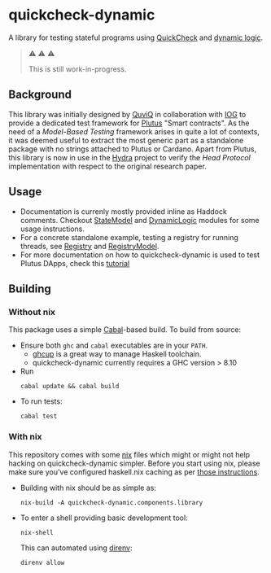 # quickcheck-dynamic

A library for testing stateful programs using [QuickCheck](https://hackage.haskell.org/package/QuickCheck) and [dynamic logic](https://en.wikipedia.org/wiki/Dynamic_logic_(modal_logic)).

> :warning: :warning: :warning:
>
> This is still work-in-progress.

## Background

This library was initially designed by [QuviQ](http://www.quviq.com/) in collaboration with
[IOG](https://iohk.io/) to provide a dedicated test framework for [Plutus](https://docs.cardano.org/plutus/learn-about-plutus) "Smart
contracts". As the need of a _Model-Based Testing_ framework arises in
quite a lot of contexts, it was deemed useful to extract the most
generic part as a standalone package with no strings attached to
Plutus or Cardano. Apart from Plutus, this library is now in use in
the [Hydra](https://github.com/input-output-hk/hydra-poc) project to
verify the _Head Protocol_ implementation with respect to the original
research paper.

## Usage

* Documentation is currenly mostly provided inline as Haddock
  comments. Checkout [StateModel](src/Test/QuickCheck/StateModel.hs)
  and [DynamicLogic](src/Test/QuickCheck/DynamicLogic.hs) modules for
  some usage instructions.
* For a concrete standalone example, testing a registry for running
  threads, see [Registry](test/Spec/DynamicLogic/Registry.hs) and
  [RegistryModel](test/Spec/DynamicLogic/RegistryModel.hs).
* For more documentation on how to quickcheck-dynamic is used to test
  Plutus DApps, check this
  [tutorial](https://plutus-apps.readthedocs.io/en/latest/plutus/tutorials/contract-models.html)

## Building

### Without nix

This package uses a simple [Cabal](https://www.haskell.org/cabal/)-based build. To build from source:

* Ensure both `ghc` and `cabal` executables are in your `PATH`.
  * [ghcup](https://www.haskell.org/ghcup/) is a great way to manage Haskell toolchain.
  * quickcheck-dynamic currently requires a GHC version > 8.10
* Run
  ```
  cabal update && cabal build
  ```
* To run tests:
  ```
  cabal test
  ```

### With nix

This repository comes with some [nix](https://nixos.org) files which might or might not help hacking on quickcheck-dynamic simpler.
Before you start using nix, please make sure you've configured haskell.nix caching as per [those instructions](https://input-output-hk.github.io/haskell.nix/tutorials/getting-started.html#setting-up-the-binary-cache).

* Building with nix should be as simple as:
  ```
  nix-build -A quickcheck-dynamic.components.library
  ```
* To enter a shell providing basic development tool:
  ```
  nix-shell
  ```
  This can automated using [direnv](https://direnv.net/):
  ```
  direnv allow
  ```
